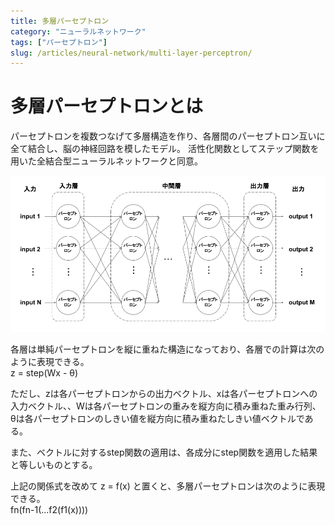 ```yaml
---
title: 多層パーセプトロン
category: "ニューラルネットワーク"
tags: ["パーセプトロン"]
slug: /articles/neural-network/multi-layer-perceptron/
---
```



# 多層パーセプトロンとは
パーセプトロンを複数つなげて多層構造を作り、各層間のパーセプトロン互いに全て結合し、脳の神経回路を模したモデル。
活性化関数としてステップ関数を用いた全結合型ニューラルネットワークと同意。

![多層パーセプトロン](./multi-layer-perceptron.png)

各層は単純パーセプトロンを縦に重ねた構造になっており、各層での計算は次のように表現できる。  
z = step(Wx - θ)

ただし、zは各パーセプトロンからの出力ベクトル、xは各パーセプトロンへの入力ベクトル、、Wは各パーセプトロンの重みを縦方向に積み重ねた重み行列、θは各パーセプトロンのしきい値を縦方向に積み重ねたしきい値ベクトルである。

また、ベクトルに対するstep関数の適用は、各成分にstep関数を適用した結果と等しいものとする。

上記の関係式を改めて z = f(x) と置くと、多層パーセプトロンは次のように表現できる。  
fn(fn-1(...f2(f1(x))))